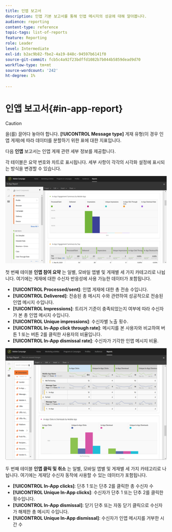 ```yaml
---
title: 인앱 보고서
description: 인앱 기본 보고서를 통해 인앱 메시지의 성공에 대해 알아봅니다.
audience: reporting
content-type: reference
topic-tags: list-of-reports
feature: Reporting
role: Leader
level: Intermediate
exl-id: b2ac9b82-fbe2-4a19-848c-94597b6141f0
source-git-commit: fcb5c4a92f23bdffd1082b7b044b5859dead9d70
workflow-type: tm+mt
source-wordcount: '242'
ht-degree: 1%

---
```


# 인앱 보고서{#in-app-report}

>[!CAUTION]
>
>을(를) 끌어다 놓아야 합니다. **[!UICONTROL Message type]** 게재 유형(이 경우 인앱 게재)에 따라 데이터를 분할하기 위한 표에 대한 지표입니다.

다음 **인앱** 보고서는 인앱 게재 관련 세부 정보를 제공합니다.

각 테이블은 요약 번호와 차트로 표시됩니다. 세부 사항이 각각의 시각화 설정에 표시되는 방식을 변경할 수 있습니다.

![](assets/inapp_report.png)

첫 번째 테이블 **인앱 참여 요약** 는 일별, 모바일 앱별 및 게재별 세 가지 카테고리로 나뉩니다. 여기에는 게재에 대한 수신자 반응성에 사용 가능한 데이터가 포함됩니다.

* **[!UICONTROL Processed/sent]**: 인앱 게재에 대한 총 전송 수입니다.
* **[!UICONTROL Delivered]**: 전송된 총 메시지 수와 관련하여 성공적으로 전송된 인앱 메시지 수입니다.
* **[!UICONTROL Impressions]**: 트리거 기준이 충족되었는지 여부에 따라 수신자가 본 총 인앱 메시지 수입니다.
* **[!UICONTROL Unique impressions]**: 수신자별 노출 횟수.
* **[!UICONTROL In-App click through rate]**: 메시지를 본 사용자와 비교하여 버튼 1 또는 버튼 2를 클릭한 사용자의 비율입니다.
* **[!UICONTROL In-App dismissal rate]**: 수신자가 기각한 인앱 메시지 비율.

![](assets/inapp_report_1.png)

두 번째 테이블 **인앱 클릭 및 취소** 는 일별, 모바일 앱별 및 게재별 세 가지 카테고리로 나뉩니다. 여기에는 게재당 수신자 동작에 사용할 수 있는 데이터가 포함됩니다.

* **[!UICONTROL In-App clicks]**: 단추 1 또는 단추 2를 클릭한 총 수신자 수
* **[!UICONTROL Unique In-App clicks]**: 수신자가 단추 1 또는 단추 2를 클릭한 횟수입니다.
* **[!UICONTROL In-App dismissal]**: 닫기 단추 또는 자동 닫기 클릭으로 수신자가 해제한 총 메시지 수입니다.
* **[!UICONTROL Unique In-App dismissal]**: 수신자가 인앱 메시지를 거부한 시간 수
